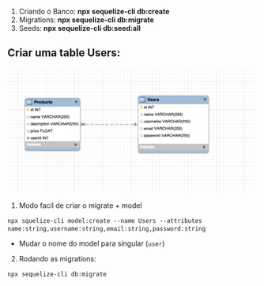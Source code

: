 01. Criando o Banco: **npx sequelize-cli db:create**
02. Migrations: **npx sequelize-cli db:migrate**
03. Seeds: **npx sequelize-cli db:seed:all**

## Criar uma table Users:

![tab01](./tab01.png)

01. Modo facil de criar o migrate + model
```
npx squelize-cli model:create --name Users --attributes name:string,username:string,email:string,password:string
```

- Mudar o nome do model para singular (`user`)

02. Rodando as migrations:
```
npx sequelize-cli db:migrate
```

